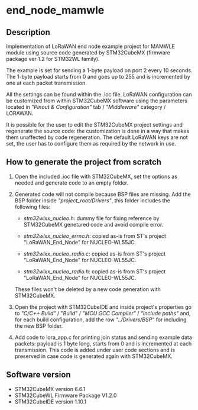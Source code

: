 # end_node_mamwle

## Description

Implementation of LoRaWAN end node example project for MAMWLE module using source code generated by STM32CubeMX (firmware package ver 1.2 for STM32WL family).

The example is set for sending a 1-byte payload on port 2 every 10 seconds. The 1-byte payload starts from 0 and goes up to 255 and is incremented by one at each packet transmission.

All the settings can be found within the .ioc file. LoRaWAN configuration can be customized from within STM32CubeMX software using the parameters located in _"Pinout & Configuration"_ tab / _"Middleware"_ category / LORAWAN.

It is possible for the user to edit the STM32CubeMX project settings and regenerate the source code: the customization is done in a way that makes them unaffected by code regeneration. The default LoRaWAN keys are not set, the user has to configure them as required by the network in use.

## How to generate the project from scratch

1. Open the included .ioc file with STM32CubeMX, set the options as needed and generate code to an empty folder.

2. Generated code will not compile because BSP files are missing. Add the BSP folder inside _"project_root/Drivers"_, this folder includes the following files:

   - _stm32wlxx_nucleo.h_: dummy file for fixing reference by STM32CubeMX genetared code and avoid compile error.

   - _stm32wlxx_nucleo_errno.h_: copied as-is from ST's project "LoRaWAN_End_Node" for NUCLEO-WL55JC.

   - _stm32wlxx_nucleo_radio.c_: copied as-is from ST's project "LoRaWAN_End_Node" for NUCLEO-WL55JC.

   - _stm32wlxx_nucleo_radio.h_: copied as-is from ST's project "LoRaWAN_End_Node" for NUCLEO-WL55JC.

   These files won't be deleted by a new code generation with STM32CubeMX.

3. Open the project with STM32CubeIDE and inside project's properties go to _"C/C++ Build"_ / "_Build_" / _"MCU GCC Compiler"_ / _"Include paths"_ and, for each build configuration, add the row _"../Drivers/BSP"_ for including the new BSP folder.

4. Add code to lora_app.c for printing join status and sending example data packets: payload is 1 byte long, starts from 0 and is incremented at each transmission. This code is added under user code sections and is preserved in case code is generated again with STM32CubeMX.

## Software version

- STM32CubeMX version 6.6.1
- STM32CubeWL Firmware Package V1.2.0
- STM32CubeIDE version 1.10.1
